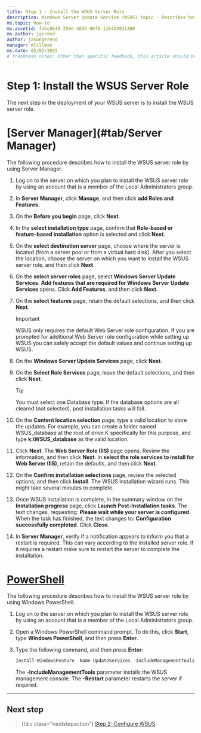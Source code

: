 ```yaml
---
title: Step 1 - Install the WSUS Server Role
description: Windows Server Update Service (WSUS) topic - Describes how to install the server role using Server Manager
ms.topic: how-to
ms.assetid: fabc8619-350e-403b-96f8-116424931300
ms.author: jgerend
author: jasongerend
manager: mtillman
ms.date: 05/03/2025
# freshness notes: Other than specific feedback, this article should be evergreen as of 5/02/2025 until the next version released or the end of support. The content is still relevant and accurate, and the links are still valid. The article is not time-sensitive and does not require any updates or changes at this time.
---
```

# Step 1: Install the WSUS Server Role

The next step in the deployment of your WSUS server is to install the WSUS server role.

# [Server Manager](#tab/Server Manager)

The following procedure describes how to install the WSUS server role by using Server Manager.

1.  Log on to the server on which you plan to install the WSUS server role by using an account that is a member of the Local Administrators group.

2.  In **Server Manager**, click **Manage**, and then click **add Roles and Features**.

3.  On the **Before you begin** page, click **Next**.

4.  In the **select installation type** page, confirm that **Role-based or feature-based installation** option is selected and click **Next**.

5.  On the **select destination server** page, choose where the server is located (from a server pool or from a virtual hard disk). After you select the location, choose the server on which you want to install the WSUS server role, and then click **Next**.

6.  On the **select server roles** page, select **Windows Server Update Services**.  **Add features that are required for Windows Server Update Services** opens. Click **Add Features**, and then click **Next**.

7.  On the **select features** page, retain the default selections, and then click **Next**.

    > [!IMPORTANT]
    > WSUS only requires the default Web Server role configuration. If you are prompted for additional Web Server role configuration while setting up WSUS you can safely accept the default values and continue setting up WSUS.

8.  On the **Windows Server Update Services** page, click **Next**.

9. On the **Select Role Services** page, leave the default selections, and then click **Next**.

    > [!TIP]
    > You must select one Database type. If the database options are all cleared (not selected), post installation tasks will fail.

10. On the **Content location selection** page, type a valid location to store the updates. For example, you can create a folder named WSUS_database at the root of drive K specifically for this purpose, and type **k:\WSUS_database** as the valid location.

11. Click **Next**. The **Web Server Role (IIS)** page opens. Review the information, and then click **Next**. In **select the role services to install for Web Server (IIS)**, retain the defaults, and then click **Next**.

12. On the **Confirm installation selections** page, review the selected options, and then click **Install**. The WSUS installation wizard runs. This might take several minutes to complete.

13. Once WSUS installation is complete, in the summary window on the **Installation progress** page, click **Launch Post-Installation tasks**. The text changes, requesting: **Please wait while your server is configured**. When the task has finished, the text changes to: **Configuration successfully completed**. Click **Close**.

14. In **Server Manager**, verify if a notification appears to inform you that a restart is required. This can vary according to the installed server role. If it requires a restart make sure to restart the server to complete the installation.

# [PowerShell](#tab/PowerShell)

The following procedure describes how to install the WSUS server role by using Windows PowerShell.

1. Log on to the server on which you plan to install the WSUS server role by using an account that is a member of the Local Administrators group.
2. Open a Windows PowerShell command prompt. To do this, click **Start**, type **Windows PowerShell**, and then press **Enter**.
3. Type the following command, and then press **Enter**:

    ```powershell
    Install-WindowsFeature -Name UpdateServices -IncludeManagementTools -Restart
    ```

    The **-IncludeManagementTools** parameter installs the WSUS management console. The **-Restart** parameter restarts the server if required.

---

## Next step

> [!div class="nextstepaction"]
> [Step 2: Configure WSUS](2-configure-wsus.md)
